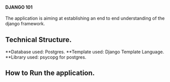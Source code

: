 #### DJANGO 101
The application is aiming at establishing an end to end understanding of the django framework.

## Technical Structure.
**Database used: Postgres.
**Template used: Django Template Language.
**Library used: psycopg for postgres.


## How to Run the application.

